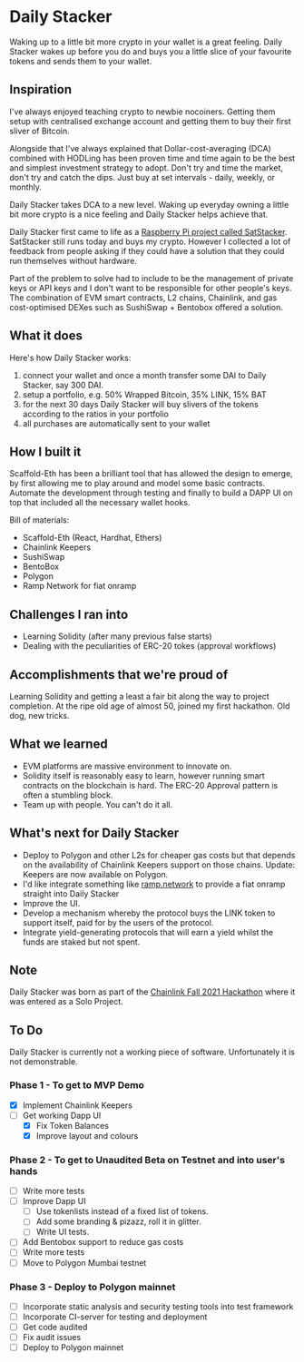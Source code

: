 # Daily Stacker

Waking up to a little bit more crypto in your wallet is a great feeling. Daily Stacker wakes up before you do and buys you a little slice of your favourite tokens and sends them to your wallet.

## Inspiration

I've always enjoyed teaching crypto to newbie nocoiners. Getting them setup with centralised exchange account and getting them to buy their first sliver of Bitcoin.

Alongside that I've always explained that Dollar-cost-averaging (DCA) combined with HODLing has been proven time and time again to be the best and simplest investment strategy to adopt. Don't try and time the market, don't try and catch the dips. Just buy at set intervals - daily, weekly, or monthly.

Daily Stacker takes DCA to a new level. Waking up everyday owning a little bit more crypto is a nice feeling and Daily Stacker helps achieve that. 

Daily Stacker first came to life as a [Raspberry Pi project called SatStacker](https://github.com/ijonas/satstacker). SatStacker still runs today and buys my crypto. However I collected a lot of feedback from people asking if they could have a solution that they could run themselves without hardware.

Part of the problem to solve had to include to be the management of private keys or API keys and I don't want to be responsible for other people's keys. The combination of EVM smart contracts, L2 chains, Chainlink, and gas cost-optimised DEXes such as SushiSwap + Bentobox offered a solution.

## What it does

Here's how Daily Stacker works:

1. connect your wallet and once a month transfer some DAI to Daily Stacker, say 300 DAI.
2. setup a portfolio, e.g. 50% Wrapped Bitcoin, 35% LINK, 15% BAT
3. for the next 30 days Daily Stacker will buy slivers of the tokens according to the ratios in your portfolio
4. all purchases are automatically sent to your wallet

## How I built it

Scaffold-Eth has been a brilliant tool that has allowed the design to emerge, by first allowing me to play around and model some basic contracts. Automate the development through testing and finally to build a DAPP UI on top that included all the necessary wallet hooks.

Bill of materials:
* Scaffold-Eth (React, Hardhat, Ethers)
* Chainlink Keepers
* SushiSwap 
* BentoBox
* Polygon
* Ramp Network for fiat onramp

## Challenges I ran into

* Learning Solidity (after many previous false starts)
* Dealing with the peculiarities of ERC-20 tokes (approval workflows)

## Accomplishments that we're proud of

Learning Solidity and getting a least a fair bit along the way to project completion.
At the ripe old age of almost 50, joined my first hackathon. Old dog, new tricks.

## What we learned

* EVM platforms are massive environment to innovate on.
* Solidity itself is reasonably easy to learn, however running smart contracts on the blockchain is hard. The ERC-20 Approval pattern is often a stumbling block.
* Team up with people. You can't do it all.

## What's next for Daily Stacker

* Deploy to Polygon and other L2s for cheaper gas costs but that depends on the availability of Chainlink Keepers support on those chains. Update: Keepers are now available on Polygon.
* I'd like integrate something like [ramp.network](https://ramp.network/) to provide a fiat onramp straight into Daily Stacker
* Improve the UI.
* Develop a mechanism whereby the protocol buys the LINK token to support itself, paid for by the users of the protocol.
* Integrate yield-generating protocols that will earn a yield whilst the funds are staked but not spent.

## Note

Daily Stacker was born as part of the [Chainlink Fall 2021 Hackathon](https://chain.link/hackathon) where it was entered as a Solo Project.

## To Do

Daily Stacker is currently not a working piece of software. Unfortunately it is not demonstrable.

### Phase 1 - To get to MVP Demo
- [x] Implement Chainlink Keepers
- [ ] Get working Dapp UI
    - [x] Fix Token Balances
    - [x] Improve layout and colours

### Phase 2 - To get to Unaudited Beta on Testnet and into user's hands
- [ ] Write more tests
- [ ] Improve Dapp UI
    - [ ] Use tokenlists instead of a fixed list of tokens.
    - [ ] Add some branding & pizazz, roll it in glitter.
    - [ ] Write UI tests.
- [ ] Add Bentobox support to reduce gas costs
- [ ] Write more tests
- [ ] Move to Polygon Mumbai testnet

### Phase 3 - Deploy to Polygon mainnet
- [ ] Incorporate static analysis and security testing tools into test framework
- [ ] Incorporate CI-server for testing and deployment
- [ ] Get code audited
- [ ] Fix audit issues
- [ ] Deploy to Polygon mainnet
